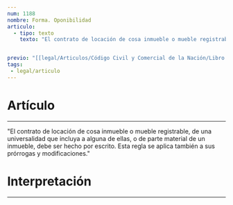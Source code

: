 ```yaml
---
num: 1188
nombre: Forma. Oponibilidad
articulo: 
  - tipo: texto
    texto: "El contrato de locación de cosa inmueble o mueble registrable, de una universalidad que incluya a alguna de ellas, o de parte material de un inmueble, debe ser hecho por escrito.  Esta regla se aplica también a sus prórrogas y modificaciones."


previo: "[[legal/Articulos/Código Civil y Comercial de la Nación/Libro Tercero/Título 4/Capítulo 4/Sección 1/Sección 1, Disposiciones generales.md|Sección 1, Disposiciones generales]]"
tags: 
 - legal/articulo
---
```

# Artículo
---
"El contrato de locación de cosa inmueble o mueble registrable, de una universalidad que incluya a alguna de ellas, o de parte material de un inmueble, debe ser hecho por escrito.  Esta regla se aplica también a sus prórrogas y modificaciones."

# Interpretación
---
